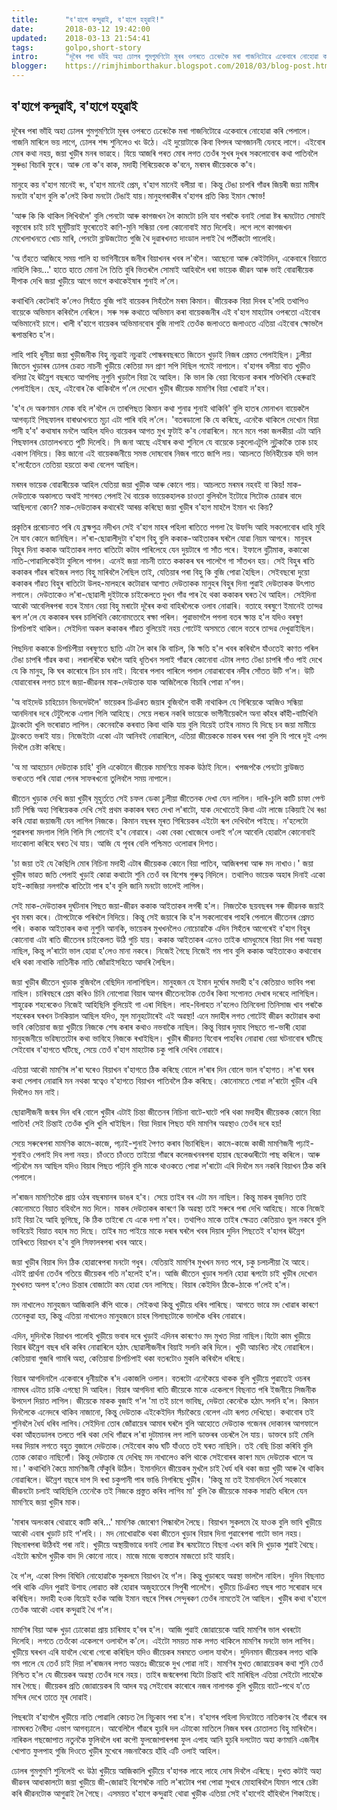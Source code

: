 ```yaml
---
title:		"ব'হাগে কন্দুৱাই, ব'হাগে হহুৱাই!"
date:		2018-03-12 19:42:00
updated:	2018-03-13 21:54:41
tags: 	    golpo,short-story
intro:      "দূৰৈৰ পৰা ভাঁহি অহা ঢোলৰ গুমগুমণিটো মূৰৰ ওপৰতে ঢেৰেংকৈ মৰা গাজনিটোৱে একেবাৰে নোহোৱা কৰি পেলালে।"
blogger:	https://rimjhimborthakur.blogspot.com/2018/03/blog-post.html
---
```


## ব'হাগে কন্দুৱাই, ব'হাগে হহুৱাই

দূৰৈৰ পৰা ভাঁহি অহা ঢোলৰ গুমগুমণিটো মূৰৰ ওপৰতে ঢেৰেংকৈ মৰা গাজনিটোৱে একেবাৰে নোহোৱা কৰি পেলালে। গাজনি মাৰিলে ভয় লাগে, ঢোলৰ শব্দ শুনিলেও খং উঠে। এই  দুয়োটাকে কিবা বিপদৰ আগজাননী যেনহে লাগে। এইবোৰ মোৰ কথা নহয়, জয়া খুড়ীৰ মনৰ ভাৱহে। যিয়ে আজৰি পৰত মোৰ লগত তেওঁৰ সুখৰ দুখৰ সকলোবোৰ কথা পাতিবলৈ সুৰুঙা বিচাৰি ফুৰে। আৰু নো ক'ব কাক, মদাহী গিৰিয়েককে ক'বনে, মৰমৰ জীয়েককে ক'ব।

 মানুহে কয় ব'হাগ মানেই ৰং, ব'হাগ মানেই প্ৰেম, ব'হাগ মানেই বলীয়া বা। কিন্তু টেঙা চাপৰি গাঁৱৰ জিয়ৰী জয়া মামীৰ মনটো ব'হাগ বুলি ক'লেই কিবা মনটো টেঙাই যায়।মানুহগৰাকীৰ  ব'হাগৰ প্ৰতি কিয় ইমান ক্ষোভ!

'আৰু কি কি থাকিল লিখিবলৈ' বুলি পেনটো আৰু কাগজখন লৈ কামটো চলি যাব পৰাকৈ বনাই লোৱা ষ্টৰ ৰূমটোত সোমাই বস্তুবোৰ চাই চাই ঘূৰ্মুটিয়াই ফুৰোতেই কাণি-মুনি সন্ধিয়া বেলা কোনোবাই মাত দিলেহি। লগে লগে কাগজখন মেখেলাখনতে খোচ মাৰি, পেনটো ব্লাউজটোত গুজি থৈ দুৱাৰখনত দাংডাল লগাই থৈ পৰ্তীকটো পালেহি। 

'অ তঁহতে আজিহে সময় পালি হা ভাগিনীয়েৰ জনীৰ বিয়াখনৰ খবৰ ল'বলৈ। আছেনো আৰু কেইটাদিন, একেবাৰে বিয়াতে নাহিলি কিয়...' হাতে হাতে মোনা লৈ তিতি বুৰি ভিতৰলৈ সোমাই আহিবলৈ ধৰা ভায়েক জীৱন আৰু ভাই বোৱাৰীয়েক দীপাক দেখি জয়া খুড়ীয়ে আগে ভাগে কথাকেইষাৰ শুনাই ল'লে।

কথাখিনি কেটেৰাই ক'লেও সিহঁতে বুজি পাই বায়েকৰ সিহঁতলৈ মৰম কিমান। জীয়েকক বিয়া দিবৰ হ'লহি তথাপিও বায়েকে অভিমান কৰিবলৈ নেৰিলে। সৰু সৰু কথাতে অভিমান কৰা বায়েকজনীৰ এই ব'হাগ মাহটোৰ ওপৰতো এইবোৰ অভিমানেই চাগে। খালী ব'হাগে বায়েকৰ অভিমানবোৰ বুজি নাপাই তেওঁক জলাওতে জলাওতে এতিয়া এইবোৰ ক্ষোভলৈ ৰূপান্তৰিত হ'ল।

লাহি পাহি ধুনীয়া জয়া খুড়ীজনীক বিহু নচুৱাই নচুৱাই  পোন্ধৰবছৰতে জিতেন খুড়াই নিজৰ প্ৰেমত পেলাইছিল। ঢুলীয়া জিতেন খুড়াৰৰ ঢোলৰ চেৱত নাচনী খুড়ীয়ে কেতিয়া মন প্ৰাণ সপি দিছিল গমেই নাপালে। ব'হাগৰ বলীয়া বাত খুড়ীও বলিয়া  হৈ ঊন্নৈশ বছৰতে আগপিছ নুগুনি খুড়ালৈ বিয়া হৈ আহিল। কি ভাল কি বেয়া বিবেচনা কৰাৰ শক্তিখিনি হেৰুৱাই পেলাইছিল। ছেহ, এইবোৰ কৈ থাকিবলৈ গ'লে দেখোন খুড়ীৰ জীয়েক মামণিৰ বিয়া খোৱাই ন'হব।

'হ'ব দে অকণমান মোক বহি ল'বলৈ দে তাৰপিছত কিমান কথা শুনাৱ শুনাই থাকিবি' বুলি হাতৰ মোনাখন বায়েকলৈ আগবঢ়াই পিছফালৰ বাৰাণ্ডাখনতে মূঢ়া এটা পাৰি বহি ল'লে। 'বতৰডালো কি যে কৰিছে, এনেকৈ থাকিলে দেখোন বিয়া পানী হ'ব' কথাষাৰ মনলৈ আহিল যদিও বায়েকৰ আগত মুখ ফুটাই ক'ব নোৱাৰিলে। মনে মনে পকা জলকীয়া এটা আনি পিছফালৰ চোতালখনতে পুটি দিলেহি। সি জনা আছে এইষাৰ কথা শুনিলে যে বায়েকে চকুলোএটুপি নুটুকাকৈ তাক চাহ একাপ নিদিয়ে। কিয় জানো এই বায়েকজনীয়ে সমস্ত দোষবোৰ নিজৰ গাতে জাপি লয়। আচলতে ভিনিহীয়েক যদি ভাল হ'লহেঁতেন তেতিয়া হয়তো কথা বেলেগ আছিল।

মৰমৰ ভায়েক বোৱাৰীয়েক আহিল যেতিয়া জয়া খুড়ীক আৰু কোনে পায়। আচলতে মৰমৰ নহবই বা কিয়! মাক-দেউতাকে অকালতে অথাই সাগৰত পেলাই থৈ বায়েক ভায়েকহালক চাওতা বুলিবলৈ ইটোৱে সিটোক চোৱাৰ বাদে আছিলনো কোন? মাক-দেউতাকৰ কথাৰেই আৰম্ভ কৰিছো জয়া খুড়ীৰ ব'হাগ মাহলৈ ইমান খং কিয়?

প্ৰকৃতিৰ প্ৰৰোচনাত পৰি যে ব্ৰহ্মপুত্ৰ নদীখন সেই ব'হাগ মাহৰ পহিলা ৰাতিতে পগলা হৈ উফন্দি আহি সকলোবোৰ ধাহি মুহি লৈ যাব কোনে জানিছিল। ল'ৰা-ছোৱালীদুটা ব'হাগ বিহু বুলি ককাক-আইতাকৰ ঘৰলৈ যোৱা নিয়ম আগৰে। মানুহৰ বিহুৰ দিনা ককাক আইতাকৰ লগত ৰাতিটো কটাব পাৰিলেহে যেন দুয়টাৰে গা সাঁত পৰে। ইফালে বুঢ়ীমাক, ককাকো নাতি-পোৱালিকেইটা বুলিলে পাগল। এনেই জয়া নাচনী তাতে ককাকৰ ঘৰ পালেগৈ গা সাঁতখন হয়। সেই বিহুৰ ৰাতি ককাকৰ গাঁৱৰ ৰাইজৰ লগত বিহু মাৰিবলৈ লৈছিল তাই, যেতিয়াৰ পৰা বিহু কি বুজি পোৱা হৈছিল। সেইবছৰো দুয়ো ককাকৰ গাঁৱত বিহুৰ ৰাতিটো উলহ-মালহৰে কটোৱাৰ আশাত দেউতাকক মানুহৰ বিহুৰ দিনা পুৱাই দেউতাকক উৎপাত লগালে। দেউতাকেও ল'ৰা-ছোৱালী দুইটাকে চাইকেলতে দুখন গাঁৱ পাৰ হৈ থকা  ককাকৰ ঘৰত থৈ আহিল। সেইদিনা আকৌ আবেলিৰপৰা বতৰ ইমান বেয়া বিহু মৰাটো দূৰৈৰ কথা বাহিৰলৈকে ওলাব নোৱাৰি। বতাহে বৰষুণে ইমানেই তান্দৱ ৰূপ ল'লে যে ককাকৰ ঘৰৰ চালিখিনি কোনোমতেহে ৰক্ষা পৰিল। পুৱাভাগলৈ পগলা বতৰ ক্ষান্ত হ'ল যদিও বৰষুণ চিপচিপাই থাকিল। সেইদিনা অকল ককাকৰ গাঁৱত বুলিয়েই নহয় গোটেই অসমতে বোলে বতৰে তান্দৱ দেখুৱাইছিল।

পিছদিনা ককাকে চিপচিপীয়া বৰষুণতে ছাতি এটা লৈ কাৰ কি বাচিল, কি ক্ষতি হ'ল খবৰ কৰিবলৈ যাঁওতেই কাণত পৰিল টেঙা চাপৰি গাঁৱৰ কথা। লৰালৰিকৈ ঘৰলৈ আহি ধূতিখন সলাই গাঁৱৰে কোনোবা এটাৰ লগত টেঙা চাপৰি গাঁও পাই দেখে যে কি মানুহ, কি ঘৰ কাৰোৰে চিন চাব নাই। যিবোৰ পলাব পাৰিলে পলাল নোৱাৰাবোৰ নদীৰ সোঁতত উটি গ'ল। উটি যোৱাবোৰৰ লগত চাগে জয়া-জীৱনৰ মাক-দেউতাক যাক আজিলৈকে বিচাৰি পোৱা ন'গল।

'অ বাইদেউ চাহিচোন ভিনদেউলৈ' ভায়েকৰ চিঞঁৰত জয়াৰ বুজিবলৈ বাকী নাথাকিল যে গিৰিয়েকে আজিও সন্ধিয়া আনদিনাৰ দৰে টেটুলৈকে এগাল গিলি আহিছে। সেয়ে লৰচৰ নকৰি ভায়েকে ভাগীনীয়েকলৈ অনা কাঁহৰ কাঁহী-বাটিখিনি ট্ৰাংকটো খুলি ভৰোৱাত লাগিল। কেনেবাকৈ কৰবাত কিবা থাকি যায় বুলি যিয়েই তাইৰ নামত যি দিছে চব জয়া মামীয়ে ট্ৰাংকতে ভৰাই যায়। নিজেইটো একো এটা আনিবই নোৱাৰিলে, এতিয়া জীয়েককে মাকৰ ঘৰৰ পৰা বুলি যি পাৰে দুই এপদ দিবলৈ চেষ্টা কৰিছে।

'অ মা আহচোন দেউতাক চাহি' বুলি একেটানে জীয়েক মামণিয়ে মাকক উঠাই নিলে। খপজপকৈ পেনটো ব্লাউজত ভৰাওতে পৰি যোৱা পেনৰ সাফৰখনো তুলিবলৈ সময় নাপালে।

জীতেন খুড়াক দেখি জয়া খুড়ীৰ মূহুৰ্ততে সেই চফল ডেকা ঢুলীয়া জীতেনক দেখা যেন লাগিল। দাৰি-চুলি কাটি চাফা পেণ্ট চাৰ্ট পিন্ধি অহা গিৰিয়েকক দেখি সেই প্ৰথম ককাকৰ ঘৰত দেখা ল'ৰাটো, যাক দেখোতেই কিবা এটা লাজে ঢকিয়াই থৈ ৰঙা কৰি যোৱা জয়াজনী যেন লাগিল নিজকে। কিমান বছৰৰ মূৰত গিৰিয়েকৰ এইটো ৰূপ দেখিবলৈ পাইছে। ন'হলেটো পুৱাৰপৰা মদগাল গিলি গিলি সি পোনেই হ'ব নোৱাৰে। একা বেকা খোজেৰে ওলাই গ'লে আবেলি হোৱালৈ কোনোবাই দাংকোলা কৰিহে ঘৰত থৈ যায়। আজি যে পূবৰ বেলি পশ্চিমত ওলোৱাৰ দিশত।

'চা জয়া তই যে কৈছিলি মোৰ নিচিনা মদাহী এটাৰ জীয়েকক কোনে বিয়া পাতিব, আজিৰপৰা আৰু মদ নাখাও।' জয়া খুড়ীৰ ভাৱত জতি পেলাই খুড়াই কোৱা কথাটো শুনি তেওঁ বৰ বিশেষ গুৰুত্ব নিদিলে। তথাপিও ভায়েক অহাৰ দিনাই একো হাই-কাজিয়া নলগাকৈ ৰাতিটো পাৰ হ'ব বুলি জানি মনটো ভালেই লাগিল।

সেই মাক-দেউতাকৰ দুৰ্ঘটনাৰ পিছত জয়া-জীৱন ককাক আইতাকৰ লগৰী হ'ল। নিজতকৈ ছয়বছৰৰ সৰু জীৱনক জয়াই খুব মৰম কৰে। টোপটোকে পৰিবলৈ নিদিয়ে। কিন্তু সেই জয়াৰে কি হ'ল সকলোবোৰ পাহৰি পেলালে জীতেনৰ প্ৰেমত পৰি। ককাক আইতাকৰ কথা নুশুনি আনকি, ভায়েকৰ মুখখনলৈও নোচোৱাকৈ এদিন সিহঁতৰ আগেৰেই ব'হাগ বিহুৰ কোনোবা এটা ৰাতি জীতেনৰ চাইকেলত উঠি গুচি যায়। ককাক আইতাকৰ এনেও তাইক ধামধুমেৰে বিয়া দিব পৰা অৱস্থা নাছিল, কিন্তু ল'ৰাটো ভাল হোৱা হ'লেও মানা নকৰে। নিজেই গৈছে নিজেই গম পাব বুলি ককাক আইতাকেও কথাবোৰ ধৰি থকা নাথাকি নাতিনীক নাতি জোঁৱাইসহিতে আদৰি লৈছিল।

জয়া খুড়ীৰ জীতেন খুড়াক বুজিবলৈ বেছিদিন নালাগিছিল। মানুহজন যে ইমান দুৰ্ঘোৰ মদাহী হ'ব কেতিয়াও ভাবিব পৰা নাছিল। চাৰিবছৰে প্ৰেম কৰিও চিনি নোপোৱা বিয়াৰ আগৰ জীতেনটোক তেওঁৰ কিবা সপোনত দেখাৰ দৰেহে লাগিছিল। শাহুৱেক শহৰেকেও নিজেই আহিছিলি বুলিয়েই গা এৰা দিছিল। লাহ-বিলাহত ন'হলেও তিনিবেলা তিনিসাজ খাব পৰাকৈ শহৰেকৰ ঘৰখন টনকিয়াল আছিল যদিও, মূল মানুহটোৰেই এই অৱস্থা! এনে মদাহীৰ লগত গোটেই জীৱন কটোৱাৰ কথা ভাবি কেতিয়াবা জয়া খুড়ীয়ে নিজকে শেষ কৰাৰ কথাও নভবাকৈ নাছিল। কিন্তু বিয়াৰ দুমাহ পিছতে গা-ভাৰী হোৱা মানুহজনীয়ে ভৱিষ্যতটোৰ কথা ভাবিহে নিজকে ৰখাইছিল। খুড়ীৰ জীৱনত যিবোৰ পাহৰিব নোৱাৰা বেয়া ঘটনাবোৰ ঘটিছে সেইবোৰ ব'হাগতে ঘটিছে, সেয়ে তেওঁ ব'হাগ মাহটোক চকু পাৰি দেখিব নোৱাৰে। 

এতিয়া আকৌ মামণিৰ ল'ৰা ঘৰেও বিয়াখন ব'হাগতে ঠিক কৰিছে বোলে ল'ৰাৰ দিন বোলে  ভাল ব'হাগত। ল'ৰা ঘৰৰ কথা পেলাব নোৱাৰি মন নথকা স্বত্বেও ব'হাগতে বিয়াখন পাতিবলৈ ঠিক কৰিছে। কোনোমতে পোৱা ল'ৰাটো খুড়ীৰ এৰি দিবলৈও মন নাই।

ছোৱালীজনী জন্মৰ দিন ধৰি বোলে খুড়ীৰ এটাই চিন্তা জীতেনৰ নিচিনা বাটে-ঘাটে পৰি থকা মদাহীৰ জীয়েকক কোনে বিয়া পাতিব! সেই চিন্তাই তেওঁক খুলি খুলি খাইছিল। বিয়া দিয়াৰ পিছত যদি মামণিৰ অৱস্থাও তেওঁৰ দৰে হয়!

সেয়ে সৰুৰেপৰা মামণিক কামে-কাজে, পঢ়াই-শুনাই পৈণত কৰাব বিচাৰিছিল। কামে-কাজে কাজী মামণিজনী পঢ়াই-শুনাইও পেলাই দিব লগা নহয়। চাঁওতে চাঁওতে তাইয়ো গাঁৱৰে কলেজখনৰপৰা হায়াৰ ছেকেণ্ডাৰীটো পাছ কৰিলে। আৰু পঢ়িবলৈ মন আছিল যদিও বিয়াৰ পিছত পঢ়িবি বুলি মাকে থাওকতে পোৱা ল'ৰাটো এৰি দিবলৈ মন নকৰি বিয়াখন ঠিক কৰি পেলালে।

ল'ৰাজন মামণিতকৈ প্ৰায় ওঠৰ বছৰমানৰ ডাঙৰ হ'ব। সেয়ে তাইৰ বৰ এটা মন নাছিল। কিন্তু মাকৰ বুজনিত তাই কোনোমতে বিয়াত বহিবলৈ মত দিলে। মাকৰ দেউতাকৰ কাৰণে কি অৱস্থা তাই সৰুৰে পৰা দেখি আহিছে। মাকে নিজেই চাই বিয়া হৈ আহি ভুগিছে, কি ঠিক তাইৰো যে একে দশা ন'হব। তথাপিও মাকে তাইৰ ক্ষেত্ৰত কেতিয়াও ভুল নকৰে বুলি ভাবিয়েই বিয়াত বহাৰ মত দিছে। তাইৰ মত পাইয়ে মাকে দৰাৰ ঘৰলৈ খবৰ দিয়াৰ দুদিন পিছতেই ব'হাগৰ ঊন্নৈশ তাৰিখতে বিয়াখন হ'ব বুলি সিফালৰপৰা খবৰ আহে।

জয়া খুড়ীৰ বিয়াৰ দিন ঠিক হোৱাৰেপৰা মনটো গধুৰ। যেতিয়াই মামণিৰ মুখখন মনত পৰে, চকু চলচলীয়া হৈ আহে। এটাই প্ৰাৰ্থনা তেওঁৰ গতিয়ে জীয়েকৰ গতি ন'হলেই হ'ল। আজি জীতেন খুড়াৰ সলনি হোৱা ৰূপটো চাই খুড়ীৰ দেখোন মুখখনত অলপ হ'লেও চিন্তাৰ বোজাটো কম হোৱা যেন লাগিছে। বিয়াৰ কেইদিন ঠিকে-ঠাকে গ'লেই হ'ল। 

মদ নাখালেও মানুহজন আজিকালি কঁপি থাকে। সেইকথা কিন্তু খুড়ীয়ে ধৰিব পাৰিছে। আগতে ভাৱে মদ খোৱাৰ কাৰণে তেনেকুৱা হয়, কিন্তু এতিয়া নাখালেও মানুহজনে চাহৰ গিলাছটোকে ভালকৈ ধৰিব নোৱাৰে।

এদিন, দুদিনকৈ বিয়াখন পালেহি খুড়ীয়ে ভবাৰ দৰে খুড়াই এদিনৰ কাৰণেও মদ মুখত দিয়া নাছিল।যিটো কাম খুড়ীয়ে বিয়াৰ ঊন্নৈশ বছৰ ধৰি কৰিব নোৱাৰিলে হঠাৎ ছোৱালীজনীৰ বিয়াই সলনি কৰি দিলে। খুড়ী আচৰিত নহৈ নোৱাৰিলে। কেতিয়াবা গুজৰি গামৰি অহা, কেতিয়াবা চিপচিপাই থকা বতৰটোও মুকলি কৰিবলৈ ধৰিছে। 

বিয়াৰ আগদিনালৈ একেবাৰে ধুনীয়াকৈ ৰ'দ একাজলি ওলাল। বতৰটো এনেকৈয়ে থাকক বুলি খুড়ীয়ে পুৱাতেই ওচৰৰ নামঘৰ এটাত চাকি এগছো দি আহিল। বিয়াৰ আগদিনা ৰাতি জীয়েকে মাকে একেলগে বিছনাত পৰি ইজনীয়ে সিজনীক উপদেশ দিয়াত লাগিল। জীয়েকে মাকক বুজাই গ'ল 'মা তই চাগে ভাবিছ, দেউতা কেনেকৈ হঠাৎ সলনি হ'ল। কিমান দিনলৈকে এনেদৰে থাকিব নাজানো, কিন্তু দেউতাক এইকেইদিন সঁচাকৈয়ে বেলেগ এটা ৰূপত দেখিছো। কথাবোৰ তই শুনিবলৈ ধৈৰ্য ধৰিব লাগিব।সেইদিনা তোৰ জোঁৱায়েৰ আমাৰ ঘৰলৈ বুলি আহোতে দেউতাক গজেনৰ দোকানৰ আগফালে থকা আঁহতডালৰ তলতে পৰি থকা দেখি গাঁৱৰে ল'ৰা দুটামানৰ লগ লাগি ডাক্তৰৰ ওচৰলৈ লৈ যায়। ডাক্তৰে চাই মেলি দৰৱ দিয়াৰ লগতে বহুত বুজালে দেউতাক।সেইবোৰ কাণ্ড ঘটি যাঁওতে তই ঘৰত নাছিলি। তই বেছি চিন্তা কৰিবি বুলি তোক কোৱাও নাছিলোঁ। কিন্তু দেউতাক যে দেখিছ মদ নাখালেও কপি থাকে সেইবোৰৰ কাৰণ মদে দেউতাক খালে অ মা।' কথাখিনি কৈয়ে মামণিজনী ফেঁকুৰি উঠিল। ইমানদিনে জীয়েকৰ মুখলৈ চাই ধৈৰ্য ধৰি থকা জয়া খুড়ী আৰু ৰৈ থাকিব নোৱাৰিলে। ঊন্নৈশ বছৰে দাপ দি ৰখা চকুপানী পাৰ ভাঙি নিগৰিছে খুড়ীৰ। 'কিন্তু মা তই ইমানদিনে ধৈৰ্য সহকাৰে জীৱনটো চলাই আহিছিলি তেনেকৈ তই নিজকে প্ৰস্তুত কৰিব লাগিব মা' বুলি কৈ জীয়েকে মাকক সাৱতি ধৰিলে যেন মামণিহে জয়া খুড়ীৰ মাক।

'মাৰাৰ অলংকাৰ থোৱাহে কাটি কৰি...' মামণিক জোৰোণ পিন্ধাবলৈ লৈছে। বিয়াখন সুকলমে হৈ যাওক বুলি ভাবি খুড়ীয়ে আকৌ এবাৰ খুড়াট চাই গ'লহি।। মদ নোখোৱাকৈ থকা জীতেন খুড়াৰ বিয়াৰ দিনা পুৱাৰেপৰা গাটো ভাল নহয়। বিছনাৰপৰা উঠিবই পৰা নাই। খুড়ীয়ে অস্থায়ীভাৱে বনাই লোৱা ষ্টৰ ৰূমটোতে বিছনা এখন  কৰি দি খুড়াক শুৱাই থৈছে। এইটো ৰূমলৈ খুড়ীক বাদ দি কোনো নাহে। মাজে মাজে ব্যস্ততাৰ মাজতো চাই যায়হি। 

হৈ গ'ল, একো বিপদ বিঘিনি নোহোৱাকৈ সুকলমে বিয়াখন হৈ গ'ল। কিন্তু খুড়াৰহে অৱস্থা ভাললৈ নাহিল। দুদিন বিছনাত পৰি থাকি এদিন পুৱাই উশাহ লোৱাত কষ্ট হোৱাৰ অজুহাতেৰে সিপুৰী পালেগৈ। খুড়ীয়ে চিঞঁৰত গছৰ পাত সৰোৱাৰ দৰে কৰিছিল। মদাহী হওক যিয়েই হওঁক আজি ইমান বছৰে শিৰৰ সেন্দুৰকণ তেওঁৰ নামতেই লৈ আছিল। খুড়ীৰ কথা ব'হাগে তেওঁক আকৌ এবাৰ কন্দুৱাই থৈ গ'ল।

মামণিৰ বিয়া আৰু খুড়া ঢোকোৱা প্ৰায় চাৰিমাহ হ'বৰ হ'ল। আজি পুৱাই জোৱায়েকে আহি মামণিৰ ভাল খবৰটো দিলেহি। লগতে তেওঁকো একেলগে ওলাবলৈ ক'লে। এইটো সময়ত মাক লগত থাকিলে মামণিৰ মনটো ভাল লাগিব। খুড়ীয়ে ঘৰখন এৰি যাবলৈ থেৰো গেৰো কৰিছিল যদিও জীয়েকৰ মৰমতে ওলাল যাবলৈ। দুদিনমান জীয়েকৰ লগত থাকি গম পালে যে তেওঁ চাই দিয়া ল'ৰাজনৰ লগত অন্ততঃ জীয়েকে দুখ পোৱা নাই। মামণিৰ মুখত জোৱায়েকৰ কথা শুনি তেওঁ নিশ্চিত হ'ল যে জীয়েকৰ অৱস্থা তেওঁৰ দৰে নহয়। তাইৰ জন্মৰেপৰা যিটো চিন্তাই খাই মাৰিছিল এতিয়া সেইটো লাহেকৈ মাৰ গৈছে। জীয়েকৰ প্ৰতি জোৱায়েকৰ যি আদৰ যত্ন সেইবোৰ কাৰোৰে নজৰ নালাগক বুলি খুড়ীয়ে বাটে-পথে য'তে মন্দিৰ দেখে তাতে মূৰ দোৱাই।

পিছৰটো ব'হাগলৈ খুড়ীয়ে নাতি পোৱালি কোচত লৈ নিচুকাব পৰা হ'ল। ব'হাগৰ পহিলা দিনটোতে নাতিকণৰ হৈ গাঁৱৰে বৰ নামঘৰত নৈবীদ্য এভাগ আগবঢ়ালে। আবেলিলৈ গাঁৱৰে হুচৰি দল এটাকো মাতিলে  নিজৰ ঘৰৰ চোতালত বিহু মাৰিবলৈ। নাৰিকল গছজোপাত নতুনকৈ ফুলিবলৈ ধৰা কপৌ ফুলজোপাৰপৰা ফুল এপাহ আনি হুচৰি দলটোত অহা কণমানি এজনীৰ খোপাত ফুলপাহ গুজি দিওতে খুড়ীৰ মুখেৰে নজনাকৈয়ে হাঁহি এটি ওলাই আহিল।

ঢোলৰ গুমগুমণি শুনিলেই খং উঠা খুড়ীয়ে আজিকালি খুড়ীয়ে ব'হাগক লাহে লাহে দোষ দিবলৈ এৰিছে। দুখত কটাই অহা জীৱনৰ আধাকালটো জয়া খুড়ীয়ে জী-জোৱাই বিশেষকৈ নাতি ল'ৰাটোৰ পৰা পোৱা সুখৰে মোহাৰিবলৈ যিমান পাৰে চেষ্টা কৰি জীৱনটোক আগুৱাই লৈ গৈছে। এসময়ত ব'হাগে কন্দুৱাই থোৱা খুড়ীক এতিয়া সেই ব'হাগেই হাঁহিবলৈ শিকাইছে। 
